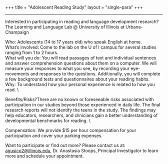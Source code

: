 +++
title = "Adolescent Reading Study"
layout = "single-para"
+++

---

Interested in participating in reading and language development research?\
The Learning and Language Lab @ University of Illinois at Urbana-Champaign

Who: Adolescents (14 to 17 years old) who speak English at home. \
What’s involved: Come to the lab on the U of I campus for several studies ranging from 1 to 2 hours. \
What will you do: You will read passages of text and individual sentences and answer comprehension questions about them on a computer. We will measure your responses to what you see, by recording your eye-movements and responses to the questions. Additionally, you will complete a few background tests and questionnaires about your reading habits. \
Why: To understand how your personal experience is related to how you read. \

Benefits/Risks?There are no known or foreseeable risks associated with participation in our studies beyond those experienced in daily life. The final research reports will not identify the teens in the study. The findings may help educators, researchers, and clinicians gain a better understanding of developmental benchmarks for reading. \

Compensation: We provide $15 per hour compensation for your participation and cover your parking expenses. 

Want to participate or find out more? Please contact us at: agusico2@illinois.edu, Dr. Anastasia Stoops, Principal Investigator to learn more and schedule your appointment.

 
